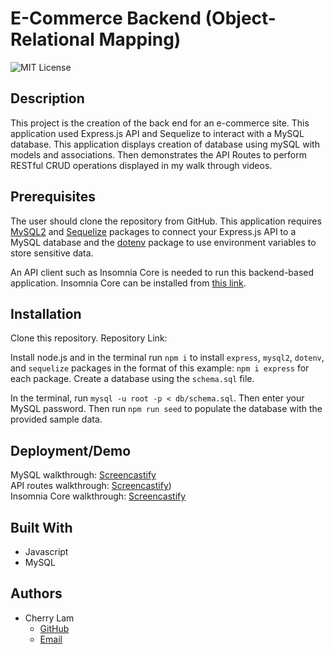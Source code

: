 # E-Commerce Backend (Object-Relational Mapping)
![MIT License](https://img.shields.io/badge/License-MIT-blue.svg)


## Description 
This project is the creation of the back end for an e-commerce site. This application used Express.js API and Sequelize to interact with a MySQL database. This application displays creation of database using mySQL with models and associations. Then demonstrates the API Routes to perform RESTful CRUD operations displayed in my walk through videos.


## Prerequisites
The user should clone the repository from GitHub. This application requires [MySQL2](https://www.npmjs.com/package/mysql2) and [Sequelize](https://www.npmjs.com/package/sequelize) packages to connect your Express.js API to a MySQL database and the [dotenv](https://www.npmjs.com/package/dotenv) package to use environment variables to store sensitive data. 

An API client such as Insomnia Core is needed to run this backend-based application. Insomnia Core can be installed from [this link](https://insomnia.rest/).


## Installation
Clone this repository. 
Repository Link: 

Install node.js and in the terminal run `npm i` to install `express`, `mysql2`, `dotenv`, and `sequelize` packages in the format of this example: `npm i express` for each package. Create a database using the `schema.sql` file.

In the terminal, run `mysql -u root -p < db/schema.sql`. Then enter your MySQL password. Then run `npm run seed` to populate the database with the provided sample data.


## Deployment/Demo
MySQL walkthrough: [Screencastify]()<br>
API routes walkthrough: [Screencastify]())<br>
Insomnia Core walkthrough: [Screencastify]()


## Built With
- Javascript
- MySQL


## Authors
- Cherry Lam 
    - [GitHub](https://github.com/c1am)
    - [Email](mailto:cherrylam.ny@gmail.com)